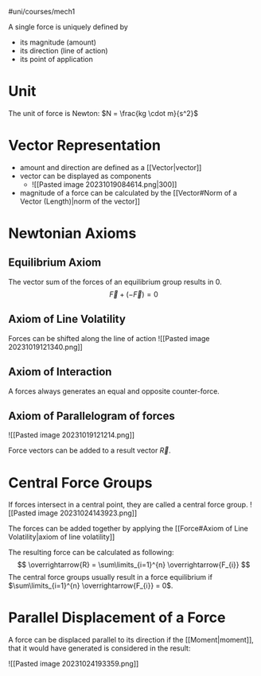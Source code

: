 #uni/courses/mech1

A single force is uniquely defined by
- its magnitude (amount)
- its direction (line of action)
- its point of application

# Unit

The unit of force is Newton: $N = \frac{kg \cdot m}{s^2}$

# Vector Representation

- amount and direction are defined as a [[Vector|vector]]
- vector can be displayed as components
	- ![[Pasted image 20231019084614.png|300]]
- magnitude of a force can be calculated by the [[Vector#Norm of a Vector (Length)|norm of the vector]]

# Newtonian Axioms

## Equilibrium Axiom

The vector sum of the forces of an equilibrium group results in 0.
$$
\overrightarrow{F} + (-\overrightarrow{F}) = 0
$$
## Axiom of Line Volatility

Forces can be shifted along the line of action 
![[Pasted image 20231019121340.png]]

## Axiom of Interaction

A forces always generates an equal and opposite counter-force.

## Axiom of Parallelogram of forces

![[Pasted image 20231019121214.png]]

Force vectors can be added to a result vector $\overrightarrow{R}$.

# Central Force Groups

If forces intersect in a central point, they are called a central force group.
![[Pasted image 20231024143923.png]]

The forces can be added together by applying the [[Force#Axiom of Line Volatility|axiom of line volatility]]

The resulting force can be calculated as following:
$$
\overrightarrow{R} = \sum\limits_{i=1}^{n} \overrightarrow{F_{i}}
$$
The central force groups usually result in a force equilibrium if $\sum\limits_{i=1}^{n} \overrightarrow{F_{i}} = 0$.

# Parallel Displacement of a Force

A force can be displaced parallel to its direction if the [[Moment|moment]], that it would have generated is considered in the result:

![[Pasted image 20231024193359.png]]
